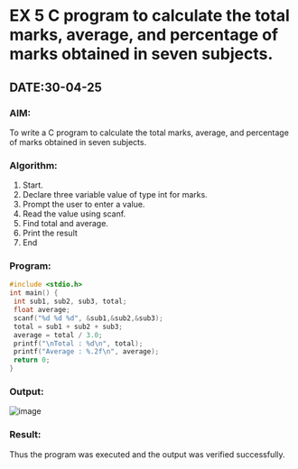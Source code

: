 # EX 5 C program to calculate the total marks, average, and percentage of marks obtained in seven subjects.
## DATE:30-04-25
### AIM:
To write a C program to calculate the total marks, average, and percentage of marks obtained in seven subjects.

### Algorithm:
1. Start.
2. Declare three variable value of type int for marks.
3. Prompt the user to enter a value.
4. Read the value using scanf.
5. Find total and average.
6. Print the result
7. End 
### Program:
```c program
#include <stdio.h>
int main() {
 int sub1, sub2, sub3, total;
 float average;
 scanf("%d %d %d", &sub1,&sub2,&sub3);
 total = sub1 + sub2 + sub3;
 average = total / 3.0;
 printf("\nTotal : %d\n", total);
 printf("Average : %.2f\n", average);
 return 0;
}
```

### Output:
![image](https://github.com/user-attachments/assets/be9afb38-42d7-43e1-939c-75de9b29dffd)


### Result:
Thus the program was executed and the output was verified successfully.

